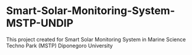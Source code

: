# Smart-Solar-Monitoring-System-MSTP-UNDIP
This project created for Smart Solar Monitoring System in Marine Science Techno Park (MSTP) Diponegoro University
